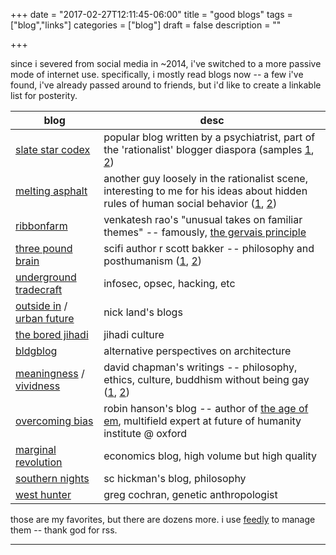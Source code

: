 +++
date = "2017-02-27T12:11:45-06:00"
title = "good blogs"
tags = ["blog","links"]
categories = ["blog"]
draft = false
description = ""

+++

since i severed from social media in ~2014, i've switched to a more passive mode of internet use. specifically, i mostly read blogs now -- a few i've found, i've already passed around to friends, but i'd like to create a linkable list for posterity.

**blog** | **desc**
--- | ---
[slate star codex](http://slatestarcodex.com/) | popular blog written by a psychiatrist, part of the 'rationalist' blogger diaspora (samples [1](http://slatestarcodex.com/2014/09/30/i-can-tolerate-anything-except-the-outgroup/), [2](https://slatestarcodex.com/2016/04/04/the-ideology-is-not-the-movement/))
[melting asphalt](http://www.meltingasphalt.com) | another guy loosely in the rationalist scene, interesting to me for his ideas about hidden rules of human social behavior ([1](http://www.meltingasphalt.com/social-status-down-the-rabbit-hole/), [2](http://www.meltingasphalt.com/the-economics-of-social-status/))
[ribbonfarm](https://www.ribbonfarm.com/) | venkatesh rao's "unusual takes on familiar themes" -- famously, [the gervais principle](https://www.ribbonfarm.com/the-gervais-principle/)
[three pound brain](https://rsbakker.wordpress.com/) | scifi author r scott bakker -- philosophy and posthumanism ([1](https://rsbakker.wordpress.com/2011/06/21/what-is-the-semantic-apocalypse/), [2](https://rsbakker.wordpress.com/2015/06/05/the-case-against-humanism-writing-after-the-death-of-meaning/))
[underground tradecraft](https://grugq.tumblr.com/) | infosec, opsec, hacking, etc
[outside in](http://www.xenosystems.net/) / [urban future](http://www.ufblog.net/) | nick land's blogs
[the bored jihadi](http://boredjihadi.tumblr.com/) | jihadi culture
[bldgblog](http://www.bldgblog.com/) | alternative perspectives on architecture
[meaningness](https://meaningness.com/) / [vividness](https://vividness.live) | david chapman's writings -- philosophy, ethics, culture, buddhism without being gay ([1](https://vividness.live/2015/10/12/developing-ethical-social-and-cognitive-competence/), [2](https://meaningness.com/countercultures))
[overcoming bias](http://www.overcomingbias.com/) | robin hanson's blog -- author of [the age of em](http://ageofem.com/), multifield expert at future of humanity institute @ oxford
[marginal revolution](http://marginalrevolution.com/) | economics blog, high volume but high quality
[southern nights](https://socialecologies.wordpress.com/) | sc hickman's blog, philosophy
[west hunter](https://westhunt.wordpress.com/) | greg cochran, genetic anthropologist

those are my favorites, but there are dozens more. i use [feedly](https://feedly.com/) to manage them -- thank god for rss.

---
